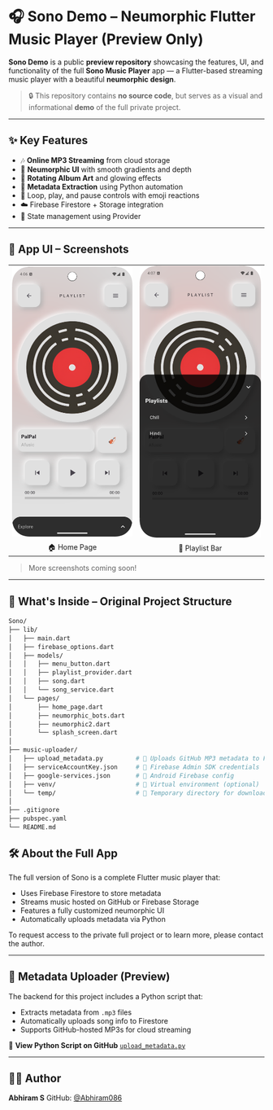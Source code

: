 # 🎧 Sono Demo – Neumorphic Flutter Music Player (Preview Only)

**Sono Demo** is a public **preview repository** showcasing the features, UI, and functionality of the full **Sono Music Player** app — a Flutter-based streaming music player with a beautiful **neumorphic design**.

> 🔒 This repository contains **no source code**, but serves as a visual and informational **demo** of the full private project.

---

## ✨ Key Features

- 🎶 **Online MP3 Streaming** from cloud storage  
- 🌟 **Neumorphic UI** with smooth gradients and depth  
- 💫 **Rotating Album Art** and glowing effects  
- 📀 **Metadata Extraction** using Python automation  
- 🔁 Loop, play, and pause controls with emoji reactions  
- ☁️ Firebase Firestore + Storage integration  
- 🧠 State management using Provider  

---

## 📸 App UI – Screenshots

<table>
  <tr>
    <td><img src="screenshots/home_page.png" width="300"/></td>
    <td><img src="screenshots/playlist_bar.png" width="300"/></td>
  </tr>
  <tr>
    <td align="center">🏠 Home Page</td>
    <td align="center">🎵 Playlist Bar</td>
  </tr>
</table>

> More screenshots coming soon!

---

## 📂 What's Inside – Original Project Structure

```bash
Sono/
├── lib/
│   ├── main.dart
│   ├── firebase_options.dart
│   ├── models/
│   │   ├── menu_button.dart
│   │   ├── playlist_provider.dart
│   │   ├── song.dart
│   │   └── song_service.dart
│   └── pages/
│       ├── home_page.dart
│       ├── neumorphic_bots.dart
│       ├── neumorphic2.dart
│       └── splash_screen.dart
│
├── music-uploader/
│   ├── upload_metadata.py         # 🔁 Uploads GitHub MP3 metadata to Firestore
│   ├── serviceAccountKey.json     # 🔐 Firebase Admin SDK credentials
│   ├── google-services.json       # 🔗 Android Firebase config
│   ├── venv/                      # 🐍 Virtual environment (optional)
│   └── temp/                      # 📂 Temporary directory for downloaded MP3s
│
├── .gitignore
├── pubspec.yaml
└── README.md

```


## 🛠 About the Full App

The full version of Sono is a complete Flutter music player that:

* Uses Firebase Firestore to store metadata
* Streams music hosted on GitHub or Firebase Storage
* Features a fully customized neumorphic UI
* Automatically uploads metadata via Python

To request access to the private full project or to learn more, please contact the author.

---

## 📄 Metadata Uploader (Preview)

The backend for this project includes a Python script that:

* Extracts metadata from `.mp3` files
* Automatically uploads song info to Firestore
* Supports GitHub-hosted MP3s for cloud streaming

📎 **View Python Script on GitHub**
[`upload_metadata.py`](https://github.com/Abhiram086/sono/blob/main/music-uploader/upload_metadata.py)

---

## 👨‍💻 Author

**Abhiram S**
GitHub: [@Abhiram086](https://github.com/Abhiram086)


